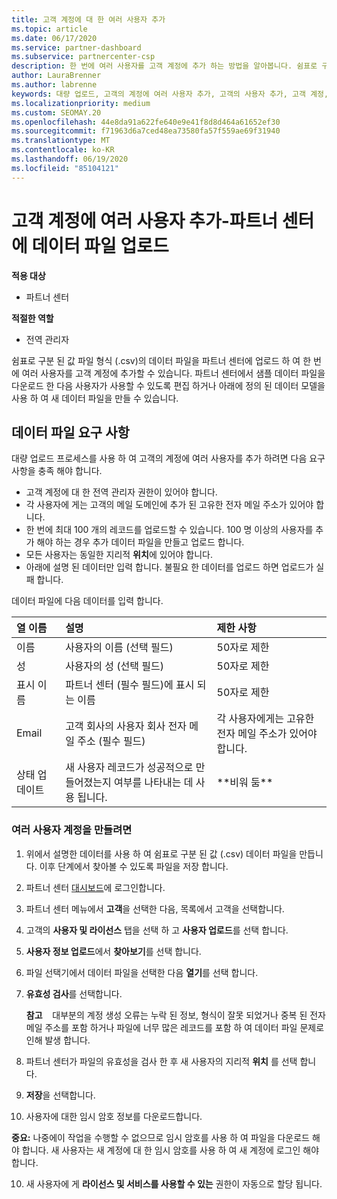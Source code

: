 ```yaml
---
title: 고객 계정에 대 한 여러 사용자 추가
ms.topic: article
ms.date: 06/17/2020
ms.service: partner-dashboard
ms.subservice: partnercenter-csp
description: 한 번에 여러 사용자를 고객 계정에 추가 하는 방법을 알아봅니다. 쉼표로 구분 된 값 (.csv) 파일 형식을 사용 하 여 파트너 센터에 데이터 파일을 업로드 합니다.
author: LauraBrenner
ms.author: labrenne
keywords: 대량 업로드, 고객의 계정에 여러 사용자 추가, 고객의 사용자 추가, 고객 계정, 고객 사용자, 사용자에 대 한 대량 업로드
ms.localizationpriority: medium
ms.custom: SEOMAY.20
ms.openlocfilehash: 44e8da91a622fe640e9e41f8d8d464a61652ef30
ms.sourcegitcommit: f71963d6a7ced48ea73580fa57f559ae69f31940
ms.translationtype: MT
ms.contentlocale: ko-KR
ms.lasthandoff: 06/19/2020
ms.locfileid: "85104121"
---
```

# <a name="add-multiple-users-to-a-customer-account---upload-a-data-file-to-partner-center"></a>고객 계정에 여러 사용자 추가-파트너 센터에 데이터 파일 업로드

**적용 대상**

- 파트너 센터

**적절한 역할**

- 전역 관리자

쉼표로 구분 된 값 파일 형식 (.csv)의 데이터 파일을 파트너 센터에 업로드 하 여 한 번에 여러 사용자를 고객 계정에 추가할 수 있습니다. 파트너 센터에서 샘플 데이터 파일을 다운로드 한 다음 사용자가 사용할 수 있도록 편집 하거나 아래에 정의 된 데이터 모델을 사용 하 여 새 데이터 파일을 만들 수 있습니다.

## <a name="data-file-requirements"></a><a href="" id="creatingtheimportcsvfile"></a>데이터 파일 요구 사항

대량 업로드 프로세스를 사용 하 여 고객의 계정에 여러 사용자를 추가 하려면 다음 요구 사항을 충족 해야 합니다.

- 고객 계정에 대 한 전역 관리자 권한이 있어야 합니다.
- 각 사용자에 게는 고객의 메일 도메인에 추가 된 고유한 전자 메일 주소가 있어야 합니다.
- 한 번에 최대 100 개의 레코드를 업로드할 수 있습니다. 100 명 이상의 사용자를 추가 해야 하는 경우 추가 데이터 파일을 만들고 업로드 합니다.
- 모든 사용자는 동일한 지리적 **위치**에 있어야 합니다.
- 아래에 설명 된 데이터만 입력 합니다. 불필요 한 데이터를 업로드 하면 업로드가 실패 합니다.

데이터 파일에 다음 데이터를 입력 합니다.

| **열 이름** | **설명**  | **제한 사항**  |
|:-------- |:------  |:----- |
| 이름  | 사용자의 이름 (선택 필드)  | 50자로 제한  |
| 성  | 사용자의 성 (선택 필드)  | 50자로 제한  |
| 표시 이름    | 파트너 센터 (필수 필드)에 표시 되는 이름                            | 50자로 제한                         |
| Email   | 고객 회사의 사용자 회사 전자 메일 주소 (필수 필드)           | 각 사용자에게는 고유한 전자 메일 주소가 있어야 합니다. |
| 상태 업데이트   | 새 사용자 레코드가 성공적으로 만들어졌는지 여부를 나타내는 데 사용 됩니다. | \*\*비워 둠\*\*                        |

### <a name="to-create-multiple-user-accounts"></a><a href="" id="createmultipleuseraccounts"></a>여러 사용자 계정을 만들려면

<a href="" id="creatingtheaccounts"></a>

1. 위에서 설명한 데이터를 사용 하 여 쉼표로 구분 된 값 (.csv) 데이터 파일을 만듭니다. 이후 단계에서 찾아볼 수 있도록 파일을 저장 합니다.

2. 파트너 센터 [대시보드](https://partner.microsoft.com/dashboard)에 로그인합니다.

3. 파트너 센터 메뉴에서 **고객**을 선택한 다음, 목록에서 고객을 선택합니다.

4. 고객의 **사용자 및 라이선스** 탭을 선택 하 고 **사용자 업로드**를 선택 합니다.

5. **사용자 정보 업로드**에서 **찾아보기**를 선택 합니다.

6. 파일 선택기에서 데이터 파일을 선택한 다음 **열기**를 선택 합니다.

7. **유효성 검사**를 선택합니다.

    **참고**    대부분의 계정 생성 오류는 누락 된 정보, 형식이 잘못 되었거나 중복 된 전자 메일 주소를 포함 하거나 파일에 너무 많은 레코드를 포함 하 여 데이터 파일 문제로 인해 발생 합니다.

8. 파트너 센터가 파일의 유효성을 검사 한 후 새 사용자의 지리적 **위치** 를 선택 합니다.
9. **저장**을 선택합니다.
10. 사용자에 대한 임시 암호 정보를 다운로드합니다.

**중요:** 나중에이 작업을 수행할 수 없으므로 임시 암호를 사용 하 여 파일을 다운로드 해야 합니다. 새 사용자는 새 계정에 대 한 임시 암호를 사용 하 여 새 계정에 로그인 해야 합니다.

10. 새 사용자에 게 **라이선스 및 서비스를 사용할 수 있는** 권한이 자동으로 할당 됩니다. 

 

 



